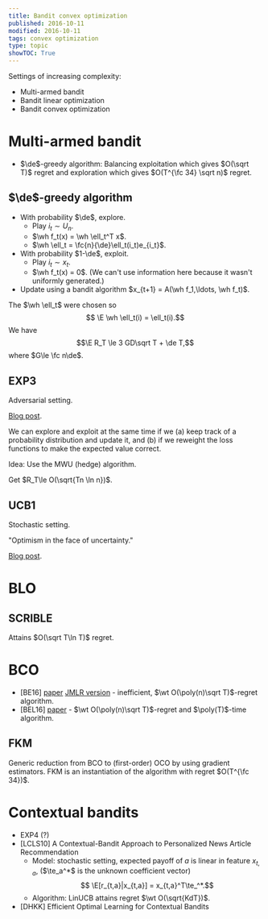 ```yaml
---
title: Bandit convex optimization
published: 2016-10-11
modified: 2016-10-11
tags: convex optimization
type: topic
showTOC: True
---
```


Settings of increasing complexity:

* Multi-armed bandit
* Bandit linear optimization
* Bandit convex optimization

# Multi-armed bandit

* $\de$-greedy algorithm: Balancing exploitation which gives $O(\sqrt T)$ regret and exploration which gives $O(T^{\fc 34} \sqrt n)$ regret.

## $\de$-greedy algorithm

* With probability $\de$, explore.
	* Play $i_t\sim U_n$.
	* $\wh f_t(x) = \wh \ell_t^T x$.
	* $\wh \ell_t = \fc{n}{\de}\ell_t(i_t)e_{i_t}$.
* With probability $1-\de$, exploit.
    * Play $i_t\sim x_t$.
	* $\wh f_t(x) = 0$. (We can't use information here because it wasn't uniformly generated.)
* Update using a bandit algorithm $x_{t+1} = A(\wh f_1,\ldots, \wh f_t)$. 

The $\wh \ell_t$ were chosen so
$$ \E \wh \ell_t(i) = \ell_t(i).$$
We have 
$$\E R_T \le 3 GD\sqrt T + \de T,$$
where $G\le \fc n\de$.

## EXP3

Adversarial setting.

[Blog post](https://jeremykun.com/2013/11/08/adversarial-bandits-and-the-exp3-algorithm/).

We can explore and exploit at the same time if we (a) keep track of a probability distribution and update it, and (b) if we reweight the loss functions to make the expected value correct.

Idea: Use the MWU (hedge) algorithm.

Get $R_T\le O(\sqrt{Tn \ln n})$.

## UCB1 

Stochastic setting.

"Optimism in the face of uncertainty."

[Blog post](https://jeremykun.com/2013/10/28/optimism-in-the-face-of-uncertainty-the-ucb1-algorithm/).



# BLO

## SCRIBLE

Attains $O(\sqrt T\ln T)$ regret.

# BCO

* [BE16] [paper](https://arxiv.org/pdf/1507.06580v1.pdf) [JMLR version](http://www.jmlr.org/proceedings/papers/v49/bubeck16.pdf) - inefficient, $\wt O(\poly(n)\sqrt T)$-regret algorithm.
* [BEL16] [paper](https://arxiv.org/pdf/1607.03084.pdf) - $\wt O(\poly(n)\sqrt T)$-regret and $\poly(T)$-time algorithm.

## FKM

Generic reduction from BCO to (first-order) OCO by using gradient estimators. FKM is an instantiation of the algorithm with regret $O(T^{\fc 34})$.

# Contextual bandits

* EXP4 (?)
* [LCLS10] A Contextual-Bandit Approach to Personalized News Article Recommendation
	*   Model: stochastic setting, expected payoff of $a$ is linear in feature $x_{t,a}$, ($\te_a^*$ is the unknown coefficient vector)
	    $$ \E[r_{t,a}|x_{t,a}] = x_{t,a}^T\te_^*.$$
    * Algorithm: LinUCB attains regret $\wt O(\sqrt{KdT})$.
* [DHKK] Efficient Optimal Learning for Contextual Bandits
